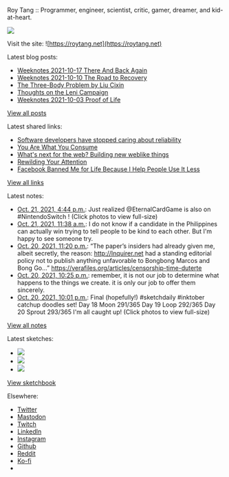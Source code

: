 Roy Tang :: Programmer, engineer, scientist, critic, gamer, dreamer, and kid-at-heart.

![](https://roytang.net/static/img/profile.jpg)

Visit the site: ![https://roytang.net](https://roytang.net)

Latest blog posts:

- [Weeknotes 2021-10-17 There And Back Again](https://roytang.net/2021/10/weeknotes-10-17/)
- [Weeknotes 2021-10-10 The Road to Recovery](https://roytang.net/2021/10/weeknotes-10-10/)
- [The Three-Body Problem by Liu Cixin](https://roytang.net/2021/10/three-body-problem/)
- [Thoughts on the Leni Campaign](https://roytang.net/2021/10/leni-campaign/)
- [Weeknotes 2021-10-03 Proof of Life](https://roytang.net/2021/10/weeknotes-2021-10-03/)

[View all posts](https://roytang.net/blog)

Latest shared links:

- [Software developers have stopped caring about reliability](https://roytang.net/2021/10/software-developers-have-stopped-caring-about-reliability/)
- [You Are What You Consume](https://roytang.net/2021/10/you-are-what-you-consume/)
- [What&#x27;s next for the web? Building new weblike things](https://roytang.net/2021/10/35a3ec04101035aadc01d9ec0b06a9f7/)
- [Rewilding Your Attention](https://roytang.net/2021/10/2cf0e36eb98f383bfadcf0dc11ad2baa/)
- [Facebook Banned Me for Life Because I Help People Use It Less](https://roytang.net/2021/10/30db1452d5381966acedbdd760510185/)

[View all links](https://roytang.net/links)

Latest notes:

- [Oct. 21, 2021, 4:44 p.m.](https://roytang.net/2021/10/1451107153914187780/): Just realized @EternalCardGame is also on #NintendoSwitch ! (Click photos to view full-size)
- [Oct. 21, 2021, 11:38 a.m.](https://roytang.net/2021/10/1451030052166979584/): I do not know if a candidate in the Philippines can actually win trying to tell people to be kind to each other. But I&#x27;m happy to see someone try.
- [Oct. 20, 2021, 11:20 p.m.](https://roytang.net/2021/10/1450844278825967617/): “The paper’s insiders had already given me, albeit secretly, the reason: http://Inquirer.net had a standing editorial policy not to publish anything unfavorable to Bongbong Marcos and Bong Go…” https://verafiles.org/articles/censorship-time-duterte
- [Oct. 20, 2021, 10:25 p.m.](https://roytang.net/2021/10/1450830497513279491/): remember, it is not our job to determine what happens to the things we create. it is only our job to offer them sincerely.
- [Oct. 20, 2021, 10:01 p.m.](https://roytang.net/2021/10/1450824461821702146/): Final (hopefully!) #sketchdaily #inktober catchup doodles set! Day 18 Moon 291/365 Day 19 Loop 292/365 Day 20 Sprout 293/365 I&#x27;m all caught up! (Click photos to view full-size)

[View all notes](https://roytang.net/notes)

Latest sketches:


- ![](https://roytang.net/media/cache/d7/00/d700a949874bb960041514ebbc473913.jpg)
- ![](https://roytang.net/media/cache/c8/fa/c8faada1b806219d6671842fdca7ea2f.jpg)
- ![](https://roytang.net/media/cache/b7/36/b736abe903ce071258321b3419636638.jpg)

[View sketchbook](https://roytang.net/albums/sketchbook)


Elsewhere:

- [Twitter](https://twitter.com/roytang)
- [Mastodon](https://mastodon.technology/@roytang)
- [Twitch](https://twitch.tv/twitchyroy)
- [LinkedIn](https://www.linkedin.com/in/roytang)
- [Instagram](https://instagram.com/roytang0400)
- [Github](https://github.com/roytang)
- [Reddit](https://reddit.com/u/hungryroy)
- [Ko-fi](https://ko-fi.com/roytang)
- [](mailto:hello@roytang.net)